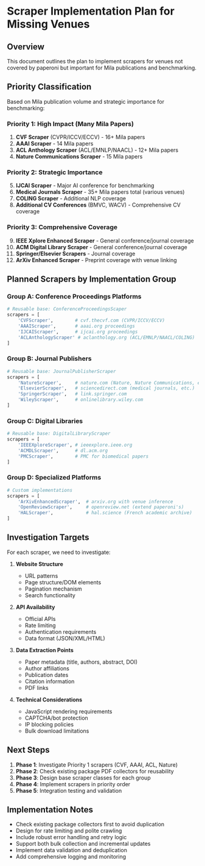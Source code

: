 # Scraper Implementation Plan for Missing Venues

## Overview

This document outlines the plan to implement scrapers for venues not covered by paperoni but important for Mila publications and benchmarking.

## Priority Classification

Based on Mila publication volume and strategic importance for benchmarking:

### Priority 1: High Impact (Many Mila Papers)
1. **CVF Scraper** (CVPR/ICCV/ECCV) - 16+ Mila papers
2. **AAAI Scraper** - 14 Mila papers
3. **ACL Anthology Scraper** (ACL/EMNLP/NAACL) - 12+ Mila papers
4. **Nature Communications Scraper** - 15 Mila papers

### Priority 2: Strategic Importance
5. **IJCAI Scraper** - Major AI conference for benchmarking
6. **Medical Journals Scraper** - 35+ Mila papers total (various venues)
7. **COLING Scraper** - Additional NLP coverage
8. **Additional CV Conferences** (BMVC, WACV) - Comprehensive CV coverage

### Priority 3: Comprehensive Coverage
9. **IEEE Xplore Enhanced Scraper** - General conference/journal coverage
10. **ACM Digital Library Scraper** - General conference/journal coverage
11. **Springer/Elsevier Scrapers** - Journal coverage
12. **ArXiv Enhanced Scraper** - Preprint coverage with venue linking

## Planned Scrapers by Implementation Group

### Group A: Conference Proceedings Platforms
```python
# Reusable base: ConferenceProceedingsScaper
scrapers = [
    'CVFScraper',        # cvf.thecvf.com (CVPR/ICCV/ECCV)
    'AAAIScraper',       # aaai.org proceedings  
    'IJCAIScraper',      # ijcai.org proceedings
    'ACLAnthologyScraper' # aclanthology.org (ACL/EMNLP/NAACL/COLING)
]
```

### Group B: Journal Publishers
```python
# Reusable base: JournalPublisherScraper
scrapers = [
    'NatureScraper',     # nature.com (Nature, Nature Communications, etc.)
    'ElsevierScraper',   # sciencedirect.com (medical journals, etc.)
    'SpringerScraper',   # link.springer.com
    'WileyScraper',      # onlinelibrary.wiley.com
]
```

### Group C: Digital Libraries
```python
# Reusable base: DigitalLibraryScraper  
scrapers = [
    'IEEEXploreScraper', # ieeexplore.ieee.org
    'ACMDLScraper',      # dl.acm.org
    'PMCScraper',        # PMC for biomedical papers
]
```

### Group D: Specialized Platforms
```python
# Custom implementations
scrapers = [
    'ArXivEnhancedScraper',  # arxiv.org with venue inference
    'OpenReviewScraper',     # openreview.net (extend paperoni's)
    'HALScraper',            # hal.science (French academic archive)
]
```

## Investigation Targets

For each scraper, we need to investigate:

1. **Website Structure**
   - URL patterns
   - Page structure/DOM elements
   - Pagination mechanism
   - Search functionality

2. **API Availability**
   - Official APIs
   - Rate limiting
   - Authentication requirements
   - Data format (JSON/XML/HTML)

3. **Data Extraction Points**
   - Paper metadata (title, authors, abstract, DOI)
   - Author affiliations
   - Publication dates
   - Citation information
   - PDF links

4. **Technical Considerations**
   - JavaScript rendering requirements
   - CAPTCHA/bot protection
   - IP blocking policies
   - Bulk download limitations

## Next Steps

1. **Phase 1**: Investigate Priority 1 scrapers (CVF, AAAI, ACL, Nature)
2. **Phase 2**: Check existing package PDF collectors for reusability
3. **Phase 3**: Design base scraper classes for each group
4. **Phase 4**: Implement scrapers in priority order
5. **Phase 5**: Integration testing and validation

## Implementation Notes

- Check existing package collectors first to avoid duplication
- Design for rate limiting and polite crawling
- Include robust error handling and retry logic
- Support both bulk collection and incremental updates
- Implement data validation and deduplication
- Add comprehensive logging and monitoring
